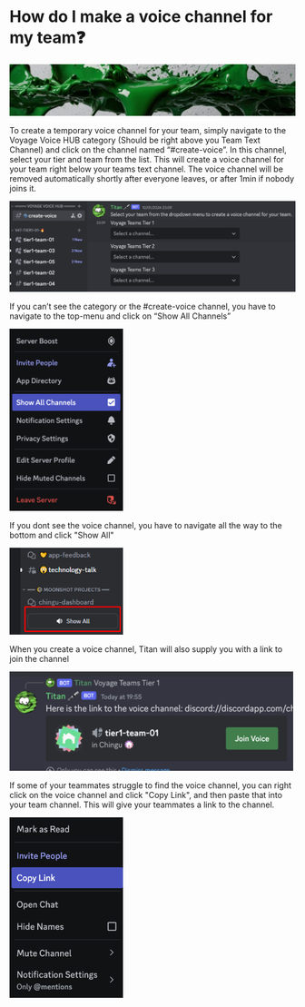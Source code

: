 # How do I make a voice channel for my team❓
![Voyage topic banner](../assets/horizontal-paint-splash-green.jpg)
  
To create a temporary voice channel for your team, simply navigate to the Voyage Voice HUB category (Should be right above you Team Text Channel) and click on the channel named “#create-voice”. In this channel, select your tier and team from the list. This will create a voice channel for your team right below your teams text channel. The voice channel will be removed automatically shortly after everyone leaves, or after 1min if nobody joins it.  

<img src="../assets/How_to_create_a_voice_channel.png" alt="" width="800"/>

If you can’t see the category or the #create-voice channel, you have to navigate to the top-menu and click on “Show All Channels”

<img src="../assets/Show_all_Discord_channels.png" alt="" width="200"/>

If you dont see the voice channel, you have to navigate all the way to the bottom and click "Show All"

<img src="../assets/Show_all_Discord_voice_channels.png" alt="" width="200"/>

When you create a voice channel, Titan will also supply you with a link to join the channel

<img src="../assets/join_voice.png" alt="" width="500"/>

If some of your teammates struggle to find the voice channel, you can right click on the voice channel and click "Copy Link", and then paste that into your team channel. This will give your teammates a link to the channel.

<img src="../assets/copy_link.png" alt="" width="200"/>